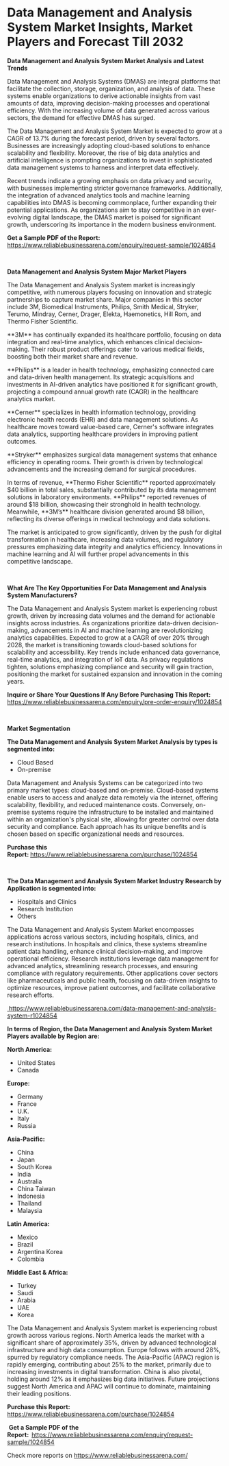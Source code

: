 <p><h1>Data Management and Analysis System Market Insights, Market Players and Forecast Till 2032</h1></p><p><strong>Data Management and Analysis System Market Analysis and Latest Trends</strong></p>
<p><p>Data Management and Analysis Systems (DMAS) are integral platforms that facilitate the collection, storage, organization, and analysis of data. These systems enable organizations to derive actionable insights from vast amounts of data, improving decision-making processes and operational efficiency. With the increasing volume of data generated across various sectors, the demand for effective DMAS has surged.</p><p>The Data Management and Analysis System Market is expected to grow at a CAGR of 13.7% during the forecast period, driven by several factors. Businesses are increasingly adopting cloud-based solutions to enhance scalability and flexibility. Moreover, the rise of big data analytics and artificial intelligence is prompting organizations to invest in sophisticated data management systems to harness and interpret data effectively. </p><p>Recent trends indicate a growing emphasis on data privacy and security, with businesses implementing stricter governance frameworks. Additionally, the integration of advanced analytics tools and machine learning capabilities into DMAS is becoming commonplace, further expanding their potential applications. As organizations aim to stay competitive in an ever-evolving digital landscape, the DMAS market is poised for significant growth, underscoring its importance in the modern business environment.</p></p>
<p><strong>Get a Sample PDF of the Report:&nbsp;</strong> <a href="https://www.reliablebusinessarena.com/enquiry/request-sample/1024854?utm_campaign=3221&utm_medium=2&utm_source=Github&utm_content=ia&utm_term=08032025&utm_id=data-management-and-analysis-system">https://www.reliablebusinessarena.com/enquiry/request-sample/1024854</a></p>
<p>&nbsp;</p>
<p><strong>Data Management and Analysis System Major Market Players</strong></p>
<p><p>The Data Management and Analysis System market is increasingly competitive, with numerous players focusing on innovation and strategic partnerships to capture market share. Major companies in this sector include 3M, Biomedical Instruments, Philips, Smith Medical, Stryker, Terumo, Mindray, Cerner, Drager, Elekta, Haemonetics, Hill Rom, and Thermo Fisher Scientific.</p><p>**3M** has continually expanded its healthcare portfolio, focusing on data integration and real-time analytics, which enhances clinical decision-making. Their robust product offerings cater to various medical fields, boosting both their market share and revenue.</p><p>**Philips** is a leader in health technology, emphasizing connected care and data-driven health management. Its strategic acquisitions and investments in AI-driven analytics have positioned it for significant growth, projecting a compound annual growth rate (CAGR) in the healthcare analytics market.</p><p>**Cerner** specializes in health information technology, providing electronic health records (EHR) and data management solutions. As healthcare moves toward value-based care, Cerner's software integrates data analytics, supporting healthcare providers in improving patient outcomes.</p><p>**Stryker** emphasizes surgical data management systems that enhance efficiency in operating rooms. Their growth is driven by technological advancements and the increasing demand for surgical procedures.</p><p>In terms of revenue, **Thermo Fisher Scientific** reported approximately $40 billion in total sales, substantially contributed by its data management solutions in laboratory environments. **Philips** reported revenues of around $18 billion, showcasing their stronghold in health technology. Meanwhile, **3M’s** healthcare division generated around $8 billion, reflecting its diverse offerings in medical technology and data solutions.</p><p>The market is anticipated to grow significantly, driven by the push for digital transformation in healthcare, increasing data volumes, and regulatory pressures emphasizing data integrity and analytics efficiency. Innovations in machine learning and AI will further propel advancements in this competitive landscape.</p></p>
<p>&nbsp;</p>
<p><strong>What Are The Key Opportunities For Data Management and Analysis System Manufacturers?</strong></p>
<p><p>The Data Management and Analysis System market is experiencing robust growth, driven by increasing data volumes and the demand for actionable insights across industries. As organizations prioritize data-driven decision-making, advancements in AI and machine learning are revolutionizing analytics capabilities. Expected to grow at a CAGR of over 20% through 2028, the market is transitioning towards cloud-based solutions for scalability and accessibility. Key trends include enhanced data governance, real-time analytics, and integration of IoT data. As privacy regulations tighten, solutions emphasizing compliance and security will gain traction, positioning the market for sustained expansion and innovation in the coming years.</p></p>
<p><strong>Inquire or Share Your Questions If Any Before Purchasing This Report:</strong> <a href="https://www.reliablebusinessarena.com/enquiry/pre-order-enquiry/1024854?utm_campaign=3221&utm_medium=2&utm_source=Github&utm_content=ia&utm_term=08032025&utm_id=data-management-and-analysis-system">https://www.reliablebusinessarena.com/enquiry/pre-order-enquiry/1024854</a></p>
<p>&nbsp;</p>
<p><strong>Market Segmentation</strong></p>
<p><strong>The Data Management and Analysis System Market Analysis by types is segmented into:</strong></p>
<p><ul><li>Cloud Based</li><li>On-premise</li></ul></p>
<p><p>Data Management and Analysis Systems can be categorized into two primary market types: cloud-based and on-premise. Cloud-based systems enable users to access and analyze data remotely via the internet, offering scalability, flexibility, and reduced maintenance costs. Conversely, on-premise systems require the infrastructure to be installed and maintained within an organization's physical site, allowing for greater control over data security and compliance. Each approach has its unique benefits and is chosen based on specific organizational needs and resources.</p></p>
<p><strong>Purchase this Report:&nbsp;</strong><a href="https://www.reliablebusinessarena.com/purchase/1024854?utm_campaign=3221&utm_medium=2&utm_source=Github&utm_content=ia&utm_term=08032025&utm_id=data-management-and-analysis-system">https://www.reliablebusinessarena.com/purchase/1024854</a></p>
<p>&nbsp;</p>
<p><strong>The Data Management and Analysis System Market Industry Research by Application is segmented into:</strong></p>
<p><ul><li>Hospitals and Clinics</li><li>Research Institution</li><li>Others</li></ul></p>
<p><p>The Data Management and Analysis System Market encompasses applications across various sectors, including hospitals, clinics, and research institutions. In hospitals and clinics, these systems streamline patient data handling, enhance clinical decision-making, and improve operational efficiency. Research institutions leverage data management for advanced analytics, streamlining research processes, and ensuring compliance with regulatory requirements. Other applications cover sectors like pharmaceuticals and public health, focusing on data-driven insights to optimize resources, improve patient outcomes, and facilitate collaborative research efforts.</p></p>
<p><a href="https://www.reliablebusinessarena.com/data-management-and-analysis-system-r1024854?utm_campaign=3221&utm_medium=2&utm_source=Github&utm_content=ia&utm_term=08032025&utm_id=data-management-and-analysis-system">&nbsp;https://www.reliablebusinessarena.com/data-management-and-analysis-system-r1024854</a></p>
<p><strong>In terms of Region, the Data Management and Analysis System Market Players available by Region are:</strong></p>
<p>
    <p> <strong> North America: </strong>
        <ul>
            <li>United States</li>
            <li>Canada</li>
        </ul>
        </p> 
    <p> <strong> Europe: </strong>
        <ul>
            <li>Germany</li>
            <li>France</li>
            <li>U.K.</li>
            <li>Italy</li>
            <li>Russia</li>
        </ul>
        </p> 
    <p> <strong> Asia-Pacific: </strong>
        <ul>
            <li>China</li>
            <li>Japan</li>
            <li>South Korea</li>
            <li>India</li>
            <li>Australia</li>
            <li>China Taiwan</li>
            <li>Indonesia</li>
            <li>Thailand</li>
            <li>Malaysia</li>
        </ul>
        </p> 
    <p> <strong> Latin America: </strong>
        <ul>
            <li>Mexico</li>
            <li>Brazil</li>
            <li>Argentina Korea</li>
            <li>Colombia</li>
        </ul>
        </p> 
    <p> <strong> Middle East & Africa: </strong>
        <ul>
            <li>Turkey</li>
            <li>Saudi</li>
            <li>Arabia</li>
            <li>UAE</li>
            <li>Korea</li>
        </ul>
    </p>
    </p>
<p><p>The Data Management and Analysis System market is experiencing robust growth across various regions. North America leads the market with a significant share of approximately 35%, driven by advanced technological infrastructure and high data consumption. Europe follows with around 28%, spurred by regulatory compliance needs. The Asia-Pacific (APAC) region is rapidly emerging, contributing about 25% to the market, primarily due to increasing investments in digital transformation. China is also pivotal, holding around 12% as it emphasizes big data initiatives. Future projections suggest North America and APAC will continue to dominate, maintaining their leading positions.</p></p>
<p><strong>Purchase this Report: </strong><a href="https://www.reliablebusinessarena.com/purchase/1024854?utm_campaign=3221&utm_medium=2&utm_source=Github&utm_content=ia&utm_term=08032025&utm_id=data-management-and-analysis-system">https://www.reliablebusinessarena.com/purchase/1024854</a></p>
<p>&nbsp;<strong>Get a Sample PDF of the Report:&nbsp;&nbsp;</strong><a href="https://www.reliablebusinessarena.com/enquiry/request-sample/1024854?utm_campaign=3221&utm_medium=2&utm_source=Github&utm_content=ia&utm_term=08032025&utm_id=data-management-and-analysis-system">https://www.reliablebusinessarena.com/enquiry/request-sample/1024854</a></p>
<p><strong></strong></p>
<p>Check more reports on <a href="https://www.reliablebusinessarena.com/?utm_campaign=3221&utm_medium=2&utm_source=Github&utm_content=ia&utm_term=08032025&utm_id=data-management-and-analysis-system">https://www.reliablebusinessarena.com/</a></p>